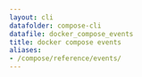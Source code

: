 ```yaml
---
layout: cli
datafolder: compose-cli
datafile: docker_compose_events
title: docker compose events
aliases:
- /compose/reference/events/
---
```

<!--
Sorry, but the contents of this page are automatically generated from
Docker's source code. If you want to suggest a change to the text that appears
here, you'll need to find the string by searching this repo:
https://github.com/docker/compose
-->

